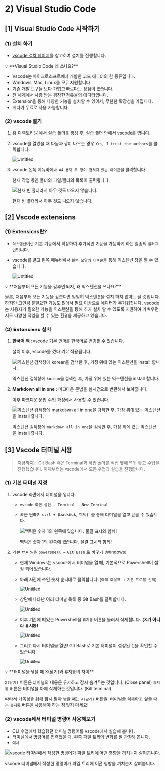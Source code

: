 # 2) Visual Studio Code

## [1] Visual Studio Code 시작하기

### (1) 설치 하기

- [vscode 설치 페이지](https://www.notion.so/5cbdf0943e3640f189a4ee52336dc905)를 참고하여 설치를 진행합니다.

<aside>
💡 **Visual Studio Code 왜 쓰나요?**

- Vscode는 마이크로소프트에서 개발한 코드 에디터의 한 종류입니다.
- Windows, Mac, Linux를 모두 지원합니다.
- 기존 개발 도구들 보다 가볍고 빠르다는 장점이 있습니다.
- 전 세계에서 사랑 받는 굉장한 점유율의 에디터입니다.
- Extension을 통해 다양한 기능을 설치할 수 있어서, 무한한 확장성을 가집니다.
- 게다가 무료로 사용 가능합니다.

</aside>

### (2) vscode 열기

1. 홈 디렉토리(`~`)에서 실습 폴더를 생성 후, 실습 폴더 안에서 vscode를 엽니다.
2. vscode를 열었을 때 다음과 같이 나오는 경우 `Yes, I trust the authors`를 클릭합니다.
    
    ![Untitled](https://s3-us-west-2.amazonaws.com/secure.notion-static.com/1b86771a-2fbd-4f9d-a6b7-11ecb76222ff/Untitled.png)
    
3. vscode 왼쪽 메뉴바에서 `A4 용지 두 장이 겹쳐져 있는 아이콘`을 클릭합니다.
    
    현재 작업 중인 폴더의 파일/폴더의 목록이 출력됩니다.
    
    ![현재 빈 폴더라서 아무 것도 나오지 않습니다.](https://s3-us-west-2.amazonaws.com/secure.notion-static.com/7cd86cd5-81e7-42a2-9d75-3d90f24d1ee0/Untitled.png)
    
    현재 빈 폴더라서 아무 것도 나오지 않습니다.
    

## [2] Vscode extensions

### (1) Extensions란?

- `익스텐션`이란 기본 기능에서 확장하여 추가적인 기능을 가능하게 하는 일종의 `플러그인`입니다.
- vscode를 열고 왼쪽 메뉴바에서 `블럭 모양의 아이콘`을 통해 익스텐션 창을 열 수 있습니다.
    
    ![Untitled](https://s3-us-west-2.amazonaws.com/secure.notion-static.com/a6e43395-d9c7-464b-9582-5c2652e95c2b/Untitled.png)
    

<aside>
💡 **처음부터 모든 기능을 갖추면 되지, 왜 익스텐션을 쓰나요?**

물론, 처음부터 모든 기능을 갖춘다면 일일히 익스텐션을 설치 하지 않아도 될 것입니다.
하지만 그만큼 불필요한 기능도 많아서 필요 이상으로 에디터가 무거워집니다.
vscode는 사용자가 필요한 기능을 익스텐션을 통해 추가 설치 할 수 있도록 지원하여
가벼우면서도 다양한 작업을 할 수 있는 환경을 제공하고 있습니다.

</aside>

### (2) Extensions 설치

1. **한국어 팩** : vscode 기본 언어를 한국어로 변경할 수 있습니다.
    
    설치 이후, vscode를 껐다 켜야 적용됩니다.
    
    ![익스텐션 검색창에 `korean`을 검색한 후, 가장 위에 있는 익스텐션을 install 합니다.](https://s3-us-west-2.amazonaws.com/secure.notion-static.com/596ebd69-a56a-4573-bb6a-8ff0cb091ced/Untitled.png)
    
    익스텐션 검색창에 `korean`을 검색한 후, 가장 위에 있는 익스텐션을 install 합니다.
    

1. **Markdown all in one** : 마크다운 문법을 실시간으로 변환해서 보여줍니다.
    
    이후 마크다운 문법 수업 과정에서 사용할 수 있습니다.
    
    ![익스텐션 검색창에 `markdown all in one`을 검색한 후, 가장 위에 있는 익스텐션을 install 합니다.](https://s3-us-west-2.amazonaws.com/secure.notion-static.com/1b46052d-88a4-45a0-a4d6-d081a9e1416e/Untitled.png)
    
    익스텐션 검색창에 `markdown all in one`을 검색한 후, 가장 위에 있는 익스텐션을 install 합니다.
    

## [3] Vscode 터미널 사용

> 지금까지는 Git Bash 혹은 Terminal과 작업 폴더를 직접 옆에 띄워 놓고 수업을 진행했습니다. 
이제부터는 vscode에서 모든 수업과 실습을 진행합니다.
> 

### (1) 기본 터미널 지정

1. vscode 화면에서 터미널을 엽니다.
    - `vscode 화면 상단 → Terminal → New Terminal`
    - 혹은 단축키 `ctrl + `(backtick, 백틱)` 를 통해 터미널을 열고 닫을 수 있습니다.
        
        ![백틱은 숫자 1의 왼쪽에 있습니다. 물결 표시와 함께!](https://s3-us-west-2.amazonaws.com/secure.notion-static.com/7d4b6167-28d5-4b67-9039-37cf5e0f0881/Untitled.png)
        
        백틱은 숫자 1의 왼쪽에 있습니다. 물결 표시와 함께!
        

1. 기본 터미널을 `powershell → Git Bash` 로 바꾸기 (Windows)
    - 현재 Windows는 vscode에서 터미널을 열 때, 기본적으로 Powershell이 설정 되어 있습니다.
    - 아래 사진에 쓰인 숫자 순서대로 클릭합니다. (`아래 화살표 → 기본 프로필 선택`)
        
        ![Untitled](https://s3-us-west-2.amazonaws.com/secure.notion-static.com/7fa7777c-7939-4360-a2f5-eb9add7cb250/Untitled.png)
        
    - 상단에 나타난 여러 터미널 목록 중 Git Bash를 클릭합니다.
        
        ![Untitled](https://s3-us-west-2.amazonaws.com/secure.notion-static.com/d68c83d6-4eea-4978-bcdd-5535ba2eabaa/Untitled.png)
        
    - 이후 기존에 떠있는 Powershell을 `휴지통` 버튼을 눌러서 삭제합니다. **(X가 아니라 휴지통)**
        
        ![Untitled](https://s3-us-west-2.amazonaws.com/secure.notion-static.com/799ca24c-6d9b-4c42-bf54-dd67b471b252/Untitled.png)
        
    - 그리고 다시 터미널을 열면! Git Bash로 기본 터미널이 설정된 것을 확인할 수 있습니다.
        
        ![Untitled](https://s3-us-west-2.amazonaws.com/secure.notion-static.com/c198dd8d-3d65-4b41-ade4-5a71a19fd251/Untitled.png)
        

<aside>
💡 **터미널을 닫을 때 X(닫기)와 휴지통의 차이**

`X(닫기)` 버튼은 터미널의 내용은 유지하고 잠시 숨겨두는 것입니다. (Close panel)
`휴지통` 버튼은 터미널을 아예 삭제하는 것입니다. (Kill terminal)

따라서 가독성을 위해 잠시 닫아 놓을 때는 `X(닫기)` 버튼을,
터미널을 삭제하고 싶을 때는 `휴지통` 버튼을 사용해야 하는 점 잊지 마세요!

</aside>

### (2) vscode에서 터미널 명령어 사용해보기

- CLI 수업에서 학습했던 터미널 명령어를 vscode에서 실습해 봅니다.
- 터미널에서 명령어를 입력했을 때, 왼쪽 파일 트리의 변화를 잘 관찰해 봅니다.
- `예시`

![vscode 터미널에서 작성한 명령어가 파일 트리에 어떤 영향을 끼치는지 살펴봅니다.](https://s3-us-west-2.amazonaws.com/secure.notion-static.com/6c9c0b5f-e201-4454-a1d6-01cb56d91385/Untitled.png)

vscode 터미널에서 작성한 명령어가 파일 트리에 어떤 영향을 끼치는지 살펴봅니다.